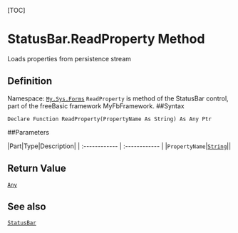 [TOC]
# StatusBar.ReadProperty Method
Loads properties from persistence stream
## Definition
Namespace: [`My.Sys.Forms`](My.Sys.Forms.md)
`ReadProperty` is method of the StatusBar control, part of the freeBasic framework MyFbFramework.
##Syntax
```freeBasic
Declare Function ReadProperty(PropertyName As String) As Any Ptr
```

##Parameters

|Part|Type|Description|
| :------------ | :------------ |
|`PropertyName`|[`String`]("https://www.freebasic.net/wiki/KeyPgString")||

## Return Value
[`Any`]("https://www.freebasic.net/wiki/KeyPgAny")
## See also
[`StatusBar`](StatusBar.md)
